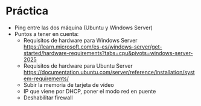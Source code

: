 # Práctica

- Ping entre las dos máquina (Ubuntu y Windows Server)
- Puntos a tener en cuenta:
    - Requisitos de hardware para Windows Server https://learn.microsoft.com/es-es/windows-server/get-started/hardware-requirements?tabs=cpu&pivots=windows-server-2025
    - Requisitos de hardware para Ubuntu Server https://documentation.ubuntu.com/server/reference/installation/system-requirements/
    - Subir la memoria de tarjeta de vídeo
    - IP que viene por DHCP, poner el modo red en puente
    - Deshabilitar firewall
